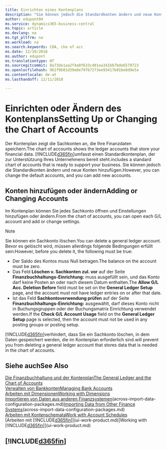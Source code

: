 ```yaml
---
title: Einrichten eines Kontenplans
description: "Sie können jedoch die Standardkonten ändern und neue Konten hinzufügen."
author: edupont04
ms.service: dynamics365-business-central
ms.topic: article
ms.devlang: na
ms.tgt_pltfrm: na
ms.workload: na
ms.search.keywords: COA, cha of acc
ms.date: 12/10/2018
ms.author: edupont
ms.translationtype: HT
ms.sourcegitcommit: 8a73de1aa2f4a0f633c401ea341bb7bde6579723
ms.openlocfilehash: 962f0b81d39e8e79fb7273ee93417b01be8d9e5a
ms.contentlocale: de-at
ms.lasthandoff: 12/11/2018

---
```

# <a name="setting-up-or-changing-the-chart-of-accounts"></a><span data-ttu-id="ccb9a-103">Einrichten oder Ändern des Kontenplans</span><span class="sxs-lookup"><span data-stu-id="ccb9a-103">Setting Up or Changing the Chart of Accounts</span></span>
<span data-ttu-id="ccb9a-104">Der Kontenplan zeigt die Sachkonten an, die Ihre Finanzdaten speichern.</span><span class="sxs-lookup"><span data-stu-id="ccb9a-104">The chart of accounts shows the ledger accounts that store your financial data.</span></span> [!INCLUDE[d365fin](includes/d365fin_md.md)]<span data-ttu-id="ccb9a-105">umfasst einen Standardkontenplan, der zur Unterstützung Ihres Unternehmens bereit steht.</span><span class="sxs-lookup"><span data-stu-id="ccb9a-105">includes a standard chart of accounts that is ready to support your business.</span></span>
<span data-ttu-id="ccb9a-106">Sie können jedoch die Standardkonten ändern und neue Konten hinzufügen.</span><span class="sxs-lookup"><span data-stu-id="ccb9a-106">However, you can change the default accounts, and you can add new accounts.</span></span>  

## <a name="adding-or-changing-accounts"></a><span data-ttu-id="ccb9a-107">Konten hinzufügen oder ändern</span><span class="sxs-lookup"><span data-stu-id="ccb9a-107">Adding or Changing Accounts</span></span>
<span data-ttu-id="ccb9a-108">Im Kontenplan können Sie jedes Sachkonto öffnen und Einstellungen hinzufügen oder ändern.</span><span class="sxs-lookup"><span data-stu-id="ccb9a-108">From the chart of accounts, you can open each G/L account and add or change settings.</span></span>

> [!NOTE]  
>   <span data-ttu-id="ccb9a-109">Sie können ein Sachkonto löschen.</span><span class="sxs-lookup"><span data-stu-id="ccb9a-109">You can delete a general ledger account.</span></span> <span data-ttu-id="ccb9a-110">Bevor es gelöscht wird, müssen allerdings folgende Bedingungen erfüllt sein:</span><span class="sxs-lookup"><span data-stu-id="ccb9a-110">However, before you delete it, the following must be true:</span></span>  
>  
>   * <span data-ttu-id="ccb9a-111">Der Saldo des Kontos muss Null betragen.</span><span class="sxs-lookup"><span data-stu-id="ccb9a-111">The balance on the account must be zero.</span></span>  
>   * <span data-ttu-id="ccb9a-112">Das Feld **Löschen v. Sachkonten zul. vor** auf der Seite **Finanzbuchhaltungs-Einrichtung:** muss ausgefüllt sein, und das Konto darf keine Posten an oder nach diesem Datum enthalten.</span><span class="sxs-lookup"><span data-stu-id="ccb9a-112">The **Allow G/L Acc. Deletion Before** field must be set on the **General Ledger Setup** page, and the account must not have ledger entries on or after that date.</span></span>  
>   * <span data-ttu-id="ccb9a-113">Ist das Feld **Sachkontoverwendung prüfen** auf der Seite **Finanzbuchhaltungs-Einrichtung:** ausgewählt, darf dieses Konto nicht in Buchungsgruppen oder der Buchungsmatrix Einrichtung verwendet werden.</span><span class="sxs-lookup"><span data-stu-id="ccb9a-113">If the **Check G/L Account Usage** field on the **General Ledger Setup** page is selected, then the account must not be used in any posting groups or posting setup.</span></span>  

[!INCLUDE[d365fin](includes/d365fin_md.md)]<span data-ttu-id="ccb9a-114">verhindert, dass Sie ein Sachkonto löschen, in dem Daten gespeichert werden, die im Kontenplan erforderlich sind.</span><span class="sxs-lookup"><span data-stu-id="ccb9a-114">will prevent you from deleting a general ledger account that stores data that is needed in the chart of accounts.</span></span>  

## <a name="see-also"></a><span data-ttu-id="ccb9a-115">Siehe auch</span><span class="sxs-lookup"><span data-stu-id="ccb9a-115">See Also</span></span>
[<span data-ttu-id="ccb9a-116">Die Finanzbuchhaltung und der Kontenplan</span><span class="sxs-lookup"><span data-stu-id="ccb9a-116">The General Ledger and the Chart of Accounts</span></span>](finance-general-ledger.md)  
[<span data-ttu-id="ccb9a-117">Verwalten von Bankkonten</span><span class="sxs-lookup"><span data-stu-id="ccb9a-117">Managing Bank Accounts</span></span>](bank-manage-bank-accounts.md)  
[<span data-ttu-id="ccb9a-118">Arbeiten mit Dimensionen</span><span class="sxs-lookup"><span data-stu-id="ccb9a-118">Working with Dimensions</span></span>](finance-dimensions.md)  
<span data-ttu-id="ccb9a-119">[Importieren von Daten aus anderen Finanzsystemen](across-import-data-configuration-packages.md)(across-import-data-configuration-packages.md)</span><span class="sxs-lookup"><span data-stu-id="ccb9a-119">[Importing Data from Other Finance Systems](across-import-data-configuration-packages.md)(across-import-data-configuration-packages.md)</span></span>  
[<span data-ttu-id="ccb9a-120">Arbeiten mit Kontenschemata</span><span class="sxs-lookup"><span data-stu-id="ccb9a-120">Work with Account Schedules</span></span>](bi-how-work-account-schedule.md)  
<span data-ttu-id="ccb9a-121">[Arbeiten mit [!INCLUDE[d365fin](includes/d365fin_md.md)]](ui-work-product.md)</span><span class="sxs-lookup"><span data-stu-id="ccb9a-121">[Working with [!INCLUDE[d365fin](includes/d365fin_md.md)]](ui-work-product.md)</span></span>  

## [!INCLUDE[d365fin](includes/free_trial_md.md)]


